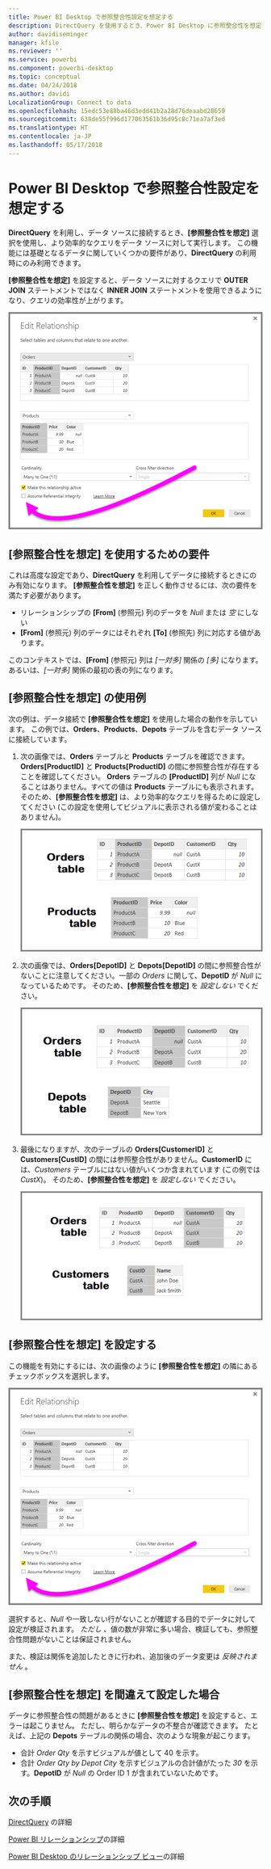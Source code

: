 ```yaml
---
title: Power BI Desktop で参照整合性設定を想定する
description: DirectQuery を使用するとき、Power BI Desktop に参照整合性を想定させる方法を学習します。
author: davidiseminger
manager: kfile
ms.reviewer: ''
ms.service: powerbi
ms.component: powerbi-desktop
ms.topic: conceptual
ms.date: 04/24/2018
ms.author: davidi
LocalizationGroup: Connect to data
ms.openlocfilehash: 15edc53e88ba46d3edd41b2a28d76deaabd28659
ms.sourcegitcommit: 638de55f996d177063561b36d95c8c71ea7af3ed
ms.translationtype: HT
ms.contentlocale: ja-JP
ms.lasthandoff: 05/17/2018
---
```

# <a name="assume-referential-integrity-settings-in-power-bi-desktop"></a>Power BI Desktop で参照整合性設定を想定する
**DirectQuery** を利用し、データ ソースに接続するとき、**[参照整合性を想定]** 選択を使用し、より効率的なクエリをデータ ソースに対して実行します。 この機能には基礎となるデータに関していくつかの要件があり、**DirectQuery** の利用時にのみ利用できます。

**[参照整合性を想定]** を設定すると、データ ソースに対するクエリで **OUTER JOIN** ステートメントではなく **INNER JOIN** ステートメントを使用できるようになり、クエリの効率性が上がります。

![](media/desktop-assume-referential-integrity/assume-referential-integrity_1.png)

## <a name="requirements-for-using-assume-referential-integrity"></a>[参照整合性を想定] を使用するための要件
これは高度な設定であり、**DirectQuery** を利用してデータに接続するときにのみ有効になります。 **[参照整合性を想定]** を正しく動作させるには、次の要件を満たす必要があります。

* リレーションシップの **[From]** (参照元) 列のデータを *Null* または *空* にしない
* **[From]** (参照元) 列のデータにはそれぞれ **[To]** (参照先) 列に対応する値があります。

このコンテキストでは、**[From]** (参照元) 列は *[一対多]* 関係の *[多]* になります。あるいは、*[一対多]* 関係の最初の表の列になります。

## <a name="example-of-using-assume-referential-integrity"></a>[参照整合性を想定] の使用例
次の例は、データ接続で **[参照整合性を想定]** を使用した場合の動作を示しています。 この例では、**Orders**、**Products**、**Depots** テーブルを含むデータ ソースに接続しています。

1. 次の画像では、**Orders** テーブルと **Products** テーブルを確認できます。**Orders[ProductID]** と **Products[ProductID]** の間に参照整合性が存在することを確認してください。 **Orders** テーブルの **[ProductID]** 列が *Null* になることはありません。すべての値は **Products** テーブルにも表示されます。 そのため、**[参照整合性を想定]** は、より効率的なクエリを得るために設定してください (この設定を使用してビジュアルに表示される値が変わることはありません)。
   
   ![](media/desktop-assume-referential-integrity/assume-referential-integrity_2.png)
2. 次の画像では、**Orders[DepotID]** と **Depots[DepotID]** の間に参照整合性がないことに注意してください。一部の *Orders* に関して、**DepotID** が *Null* になっているためです。 そのため、**[参照整合性を想定]** を *設定しない* でください。
   
   ![](media/desktop-assume-referential-integrity/assume-referential-integrity_3.png)
3. 最後になりますが、次のテーブルの **Orders[CustomerID]** と **Customers[CustID]** の間には参照整合性がありません。**CustomerID** には、*Customers* テーブルにはない値がいくつか含まれています (この例では *CustX*)。 そのため、**[参照整合性を想定]** を *設定しない* でください。
   
   ![](media/desktop-assume-referential-integrity/assume-referential-integrity_4.png)

## <a name="setting-assume-referential-integrity"></a>[参照整合性を想定] を設定する
この機能を有効にするには、次の画像のように **[参照整合性を想定]** の隣にあるチェックボックスを選択します。

![](media/desktop-assume-referential-integrity/assume-referential-integrity_1.png)

選択すると、*Null* や一致しない行がないことが確認する目的でデータに対して設定が検証されます。 *ただし* 、値の数が非常に多い場合、検証しても、参照整合性問題がないことは保証されません。

また、検証は関係を追加したときに行われ、追加後のデータ変更は *反映されません* 。

## <a name="what-happens-if-you-incorrectly-set-assume-referential-integrity"></a>[参照整合性を想定] を間違えて設定した場合
データに参照整合性の問題があるときに **[参照整合性を想定]** を設定すると、エラーは起こりません。 ただし、明らかなデータの不整合が確認できます。 たとえば、上記の **Depots** テーブルの関係の場合、次のような現象が起こります。

* 合計 *Order Qty* を示すビジュアルが値として 40 を示す。
* 合計 *Order Qty by Depot City* を示すビジュアルの合計値がたった *30* を示す。**DepotID** が *Null* の Order ID 1 が含まれていないためです。

## <a name="next-steps"></a>次の手順
[DirectQuery](desktop-use-directquery.md) の詳細

[Power BI リレーションシップ](desktop-create-and-manage-relationships.md)の詳細

[Power BI Desktop のリレーションシップ ビュー](desktop-relationship-view.md)の詳細

